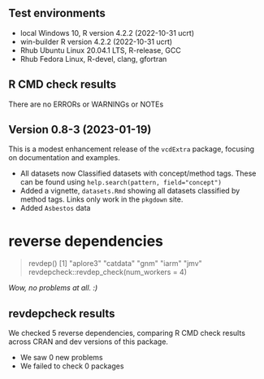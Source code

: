 ## Test environments
* local Windows 10, R version 4.2.2 (2022-10-31 ucrt)
* win-builder R version 4.2.2 (2022-10-31 ucrt)
* Rhub Ubuntu Linux 20.04.1 LTS, R-release, GCC
* Rhub Fedora Linux, R-devel, clang, gfortran

## R CMD check results
There are no ERRORs or WARNINGs or NOTEs 

## Version 0.8-3 (2023-01-19)

This is a modest enhancement release of the `vcdExtra` package, focusing on documentation and examples.

- All datasets now Classified datasets with concept/method tags. These can be found using `help.search(pattern, field="concept")`
- Added a vignette, `datasets.Rmd` showing all datasets classified by method tags. Links only work in the `pkgdown` site.
- Added `Asbestos` data

# reverse dependencies

> revdep()
[1] "aplore3" "catdata" "gnm"     "iarm"    "jmv" 
> revdepcheck::revdep_check(num_workers = 4)

*Wow, no problems at all. :)*

## revdepcheck results

We checked 5 reverse dependencies, comparing R CMD check results across CRAN and dev versions of this package.

 * We saw 0 new problems
 * We failed to check 0 packages


